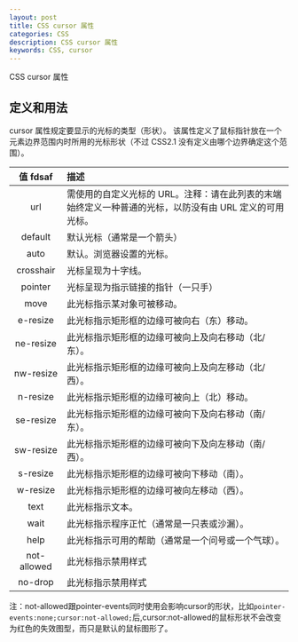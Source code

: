 ```yaml
---
layout: post
title: CSS cursor 属性
categories: CSS
description: CSS cursor 属性
keywords: CSS, cursor
---
```


CSS cursor 属性

## 定义和用法
cursor 属性规定要显示的光标的类型（形状）。
该属性定义了鼠标指针放在一个元素边界范围内时所用的光标形状（不过 CSS2.1 没有定义由哪个边界确定这个范围）。

| 值 fdsaf |描述 |
| :---: | :--- |
| url	| 需使用的自定义光标的 URL。注释：请在此列表的末端始终定义一种普通的光标，以防没有由 URL 定义的可用光标。
| default	| 默认光标（通常是一个箭头）
|auto	|默认。浏览器设置的光标。
|crosshair	|光标呈现为十字线。
|pointer	|光标呈现为指示链接的指针（一只手）
|move	|此光标指示某对象可被移动。
|e-resize	|此光标指示矩形框的边缘可被向右（东）移动。
|ne-resize	|此光标指示矩形框的边缘可被向上及向右移动（北/东）。
|nw-resize	|此光标指示矩形框的边缘可被向上及向左移动（北/西）。
|n-resize	|此光标指示矩形框的边缘可被向上（北）移动。
|se-resize	|此光标指示矩形框的边缘可被向下及向右移动（南/东）。
|sw-resize	|此光标指示矩形框的边缘可被向下及向左移动（南/西）。
|s-resize	|此光标指示矩形框的边缘可被向下移动（南）。
|w-resize	|此光标指示矩形框的边缘可被向左移动（西）。
|text	|此光标指示文本。
|wait	|此光标指示程序正忙（通常是一只表或沙漏）。
|help	|此光标指示可用的帮助（通常是一个问号或一个气球）。
|not-allowed  |此光标指示禁用样式
| no-drop  |此光标指示禁用样式

注：not-allowed跟pointer-events同时使用会影响cursor的形状，比如`pointer-events:none;cursor:not-allowed;`后,cursor:not-allowed的鼠标形状不会改变为红色的失效图型，而只是默认的鼠标图形了。